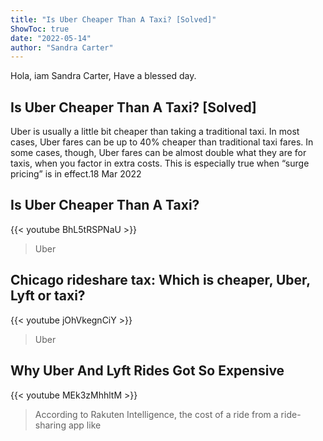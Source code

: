 ```yaml
---
title: "Is Uber Cheaper Than A Taxi? [Solved]"
ShowToc: true 
date: "2022-05-14"
author: "Sandra Carter" 
---
```


Hola, iam Sandra Carter, Have a blessed day.
## Is Uber Cheaper Than A Taxi? [Solved]
Uber is usually a little bit cheaper than taking a traditional taxi. In most cases, Uber fares can be up to 40% cheaper than traditional taxi fares. In some cases, though, Uber fares can be almost double what they are for taxis, when you factor in extra costs. This is especially true when “surge pricing” is in effect.18 Mar 2022

## Is Uber Cheaper Than A Taxi?
{{< youtube BhL5tRSPNaU >}}
>Uber

## Chicago rideshare tax: Which is cheaper, Uber, Lyft or taxi?
{{< youtube jOhVkegnCiY >}}
>Uber

## Why Uber And Lyft Rides Got So Expensive
{{< youtube MEk3zMhhltM >}}
>According to Rakuten Intelligence, the cost of a ride from a ride-sharing app like 

